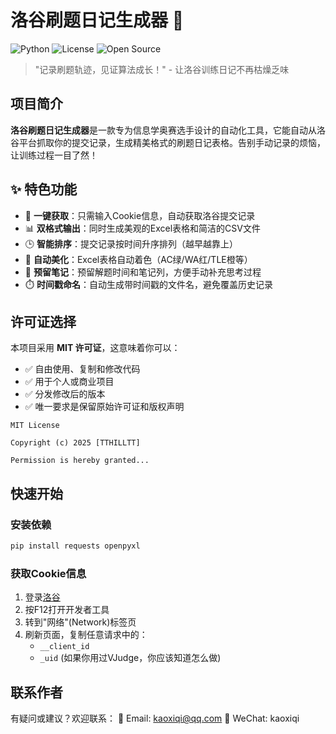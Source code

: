 # 洛谷刷题日记生成器 🚀

![Python](https://img.shields.io/badge/Python-3.10+-blue.svg)
![License](https://img.shields.io/badge/License-MIT-green.svg)
![Open Source](https://img.shields.io/badge/Open%20Source-%E2%9D%A4%EF%B8%8F-brightgreen)

> "记录刷题轨迹，见证算法成长！" - 让洛谷训练日记不再枯燥乏味

## 项目简介

**洛谷刷题日记生成器**是一款专为信息学奥赛选手设计的自动化工具，它能自动从洛谷平台抓取你的提交记录，生成精美格式的刷题日记表格。告别手动记录的烦恼，让训练过程一目了然！

## ✨ 特色功能

- 🚀 **一键获取**：只需输入Cookie信息，自动获取洛谷提交记录
- 📊 **双格式输出**：同时生成美观的Excel表格和简洁的CSV文件
- 🕒 **智能排序**：提交记录按时间升序排列（越早越靠上）
- 🎨 **自动美化**：Excel表格自动着色（AC绿/WA红/TLE橙等）
- 📝 **预留笔记**：预留解题时间和笔记列，方便手动补充思考过程
- ⏱️ **时间戳命名**：自动生成带时间戳的文件名，避免覆盖历史记录

## 许可证选择

本项目采用 **MIT 许可证**，这意味着你可以：

- ✅ 自由使用、复制和修改代码
- ✅ 用于个人或商业项目
- ✅ 分发修改后的版本
- ✅ 唯一要求是保留原始许可证和版权声明

```text
MIT License

Copyright (c) 2025 [TTHILLTT]

Permission is hereby granted...
```

## 快速开始

### 安装依赖

```bash
pip install requests openpyxl
```

### 获取Cookie信息
1. 登录[洛谷](https://www.luogu.com.cn)
2. 按F12打开开发者工具
3. 转到"网络"(Network)标签页
4. 刷新页面，复制任意请求中的：
   - `__client_id`
   - `_uid`
(如果你用过VJudge，你应该知道怎么做)
## 联系作者

有疑问或建议？欢迎联系：
📧 Email: kaoxiqi@qq.com
💬 WeChat: kaoxiqi
